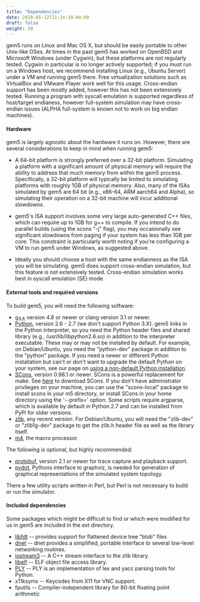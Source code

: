```yaml
---
title: "Dependencies"
date: 2018-05-12T21:14:19-04:00
draft: false
weight: 20
---
```

gem5 runs on Linux and Mac OS X, but should be easily portable to other
Unix-like OSes. At times in the past gem5 has worked on OpenBSD and Microsoft
Windows (under Cygwin), but these platforms are not regularly tested. Cygwin in
particular is no longer actively supported; if you must run on a Windows host,
we recommend installing Linux (e.g., Ubuntu Server) under a VM and running gem5
there. Free virtualization solutions such as VirtualBox and VMware Player work
well for this usage.  Cross-endian support has been mostly added, however this
has not been extensively tested. Running a program with syscall emulation is
supported regardless of host/target endianess, however full-system simulation
may have cross-endian issues (ALPHA full-system is known not to work on big
endian machines).

#### Hardware
gem5 is largely agnostic about the hardware it runs on. However, there
are several considerations to keep in mind when running gem5:

  - A 64-bit platform is strongly preferred over a 32-bit platform.
    Simulating a platform with a significant amount of physical memory
    will require the ability to address that much memory from within the
    gem5 process. Specifically, a 32-bit platform will typically be
    limited to simulating platforms with roughly 1GB of physical memory.
    Also, many of the ISAs simulated by gem5 are 64 bit (e.g., x86-64,
    ARM aarch64 and Alpha), so simulating their operation on a 32-bit
    machine will incur additional slowdowns.

  - gem5's ISA support involves some very large auto-generated C++
    files, which can require up to 1GB for g++ to compile. If you intend
    to do parallel builds (using the scons "-j" flag), you may
    occasionally see significant slowdowns from paging if your system
    has less than 1GB per core. This constraint is particularly worth
    noting if you're configuring a VM to run gem5 under Windows, as
    suggested above.

  - Ideally you should choose a host with the same endianness as the ISA
    you will be simulating. gem5 does support cross-endian simulation,
    but this feature is not extensively tested. Cross-endian simulation
    works best in syscall emulation (SE) mode.

#### External tools and required versions

To build gem5, you will need the following software:

  - [g++](http://gcc.gnu.org/) version 4.8 or newer or clang version 3.1
    or newer.
  - [Python](http://www.python.org), version 2.6 - 2.7 (we don't support
    Python 3.X). gem5 links in the Python interpreter, so you need the
    Python header files and shared library (e.g.,
    /usr/lib/libpython2.6.so) in addition to the interpreter executable.
    These may or may not be installed by default. For example, on
    Debian/Ubuntu, you need the "python-dev" package in addition to the
    "python" package. If you need a newer or different Python
    installation but can't or don't want to upgrade the default Python
    on your system, see our page on [using a non-default Python
    installation](using_a_non-default_Python_installation "wikilink").
  - [SCons](http://www.scons.org), version 0.98.1 or newer. SCons is a
    powerful replacement for make. See
    [here](http://sourceforge.net/project/showfiles.php?group_id=30337)
    to download SCons. If you don't have administrator privileges on
    your machine, you can use the "scons-local" package to install scons
    in your m5 directory, or install SCons in your home directory using
    the '--prefix=' option. Some scripts require argparse, which is
    available by default in Python 2.7 and can be installed from PyPi
    for older versions.
  - [zlib](http://www.zlib.net), any recent version. For Debian/Ubuntu,
    you will need the "zlib-dev" or "zlib1g-dev" package to get the
    zlib.h header file as well as the library itself.
  - [m4](http://www.gnu.org/software/m4/), the macro processor.

The following is optional, but highly recommended:

  - [protobuf](https://code.google.com/p/protobuf/), version 2.1 or
    newer for trace capture and playback support.
  - [pydot](https://pypi.python.org/pypi/pydot), Pythons interface to
    graphviz, is needed for generation of graphical representations of
    the simulated system topology.

There a few utility scripts written in Perl, but Perl is not necessary
to build or run the simulator.

#### Included dependencies

Some packages which might be difficult to find or which were modified
for us in gem5 are included in the ext directory.

  - [libfdt](http://www.denx.de/wiki/U-Boot/UBootFdtInfo) -- provides
    support for flattened device tree "blob" files
  - [dnet](http://libdnet.sourceforge.net/) -- dnet provides a
    simplified, portable interface to several low-level networking
    routines.
  - [iostream3](https://github.com/madler/zlib/tree/master/contrib/iostream3)
    -- A C++ stream interface to the zlib library.
  - [libelf](http://www.mr511.de/software/english.html) -- ELF object
    file access library.
  - [PLY](http://www.dabeaz.com/ply/) -- PLY is an implementation of lex
    and yacc parsing tools for Python.
  - x11ksyms -- Keycodes from X11 for VNC support.
  - fputils -- Compiler-independent library for 80-bit floating point
    arithmetic
